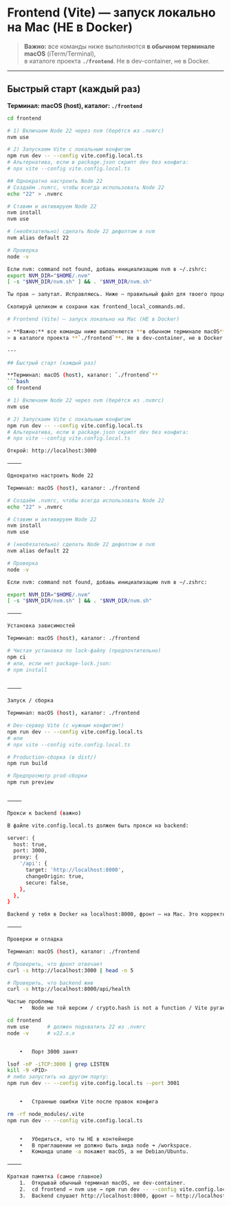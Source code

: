 # Frontend (Vite) — запуск локально на Mac (НЕ в Docker)

> **Важно:** все команды ниже выполняются **в обычном терминале macOS** (iTerm/Terminal),  
> в каталоге проекта **`./frontend`**. Не в dev-container, не в Docker.

---

## Быстрый старт (каждый раз)

**Терминал: macOS (host), каталог: `./frontend`**
```bash
cd frontend

# 1) Включаем Node 22 через nvm (берётся из .nvmrc)
nvm use

# 2) Запускаем Vite c локальным конфигом
npm run dev -- --config vite.config.local.ts
# Альтернатива, если в package.json скрипт dev без конфига:
# npx vite --config vite.config.local.ts

## Однократно настроить Node 22
# Создаём .nvmrc, чтобы всегда использовать Node 22
echo "22" > .nvmrc

# Ставим и активируем Node 22
nvm install
nvm use

# (необязательно) сделать Node 22 дефолтом в nvm
nvm alias default 22

# Проверка
node -v

Если nvm: command not found, добавь инициализацию nvm в ~/.zshrc:
export NVM_DIR="$HOME/.nvm"
[ -s "$NVM_DIR/nvm.sh" ] && . "$NVM_DIR/nvm.sh"

Ты прав — запутал. Исправляюсь. Ниже — правильный файл для твоего процесса, где фронт запускается на Mac (вне Docker) с указанием vite.config.local.ts.

Скопируй целиком и сохрани как frontend_local_commands.md.

# Frontend (Vite) — запуск локально на Mac (НЕ в Docker)

> **Важно:** все команды ниже выполняются **в обычном терминале macOS** (iTerm/Terminal),  
> в каталоге проекта **`./frontend`**. Не в dev-container, не в Docker.

---

## Быстрый старт (каждый раз)

**Терминал: macOS (host), каталог: `./frontend`**
```bash
cd frontend

# 1) Включаем Node 22 через nvm (берётся из .nvmrc)
nvm use

# 2) Запускаем Vite c локальным конфигом
npm run dev -- --config vite.config.local.ts
# Альтернатива, если в package.json скрипт dev без конфига:
# npx vite --config vite.config.local.ts

Открой: http://localhost:3000

⸻

Однократно настроить Node 22

Терминал: macOS (host), каталог: ./frontend

# Создаём .nvmrc, чтобы всегда использовать Node 22
echo "22" > .nvmrc

# Ставим и активируем Node 22
nvm install
nvm use

# (необязательно) сделать Node 22 дефолтом в nvm
nvm alias default 22

# Проверка
node -v

Если nvm: command not found, добавь инициализацию nvm в ~/.zshrc:

export NVM_DIR="$HOME/.nvm"
[ -s "$NVM_DIR/nvm.sh" ] && . "$NVM_DIR/nvm.sh"

⸻

Установка зависимостей

Терминал: macOS (host), каталог: ./frontend

# Чистая установка по lock-файлу (предпочтительно)
npm ci
# или, если нет package-lock.json:
# npm install


⸻

Запуск / сборка

Терминал: macOS (host), каталог: ./frontend

# Dev-сервер Vite (с нужным конфигом!)
npm run dev -- --config vite.config.local.ts
# или
# npx vite --config vite.config.local.ts

# Production-сборка (в dist/)
npm run build

# Предпросмотр prod-сборки
npm run preview


⸻

Прокси к backend (важно)

В файле vite.config.local.ts должен быть прокси на backend:

server: {
  host: true,
  port: 3000,
  proxy: {
    '/api': {
      target: 'http://localhost:8000',
      changeOrigin: true,
      secure: false,
    },
  },
}

Backend у тебя в Docker на localhost:8000, фронт — на Mac. Это корректно.

⸻

Проверки и отладка

Терминал: macOS (host), каталог: ./frontend

# Проверить, что фронт отвечает
curl -s http://localhost:3000 | head -n 5

# Проверить, что backend жив
curl -s http://localhost:8000/api/health

Частые проблемы
	•	Node не той версии / crypto.hash is not a function / Vite ругается

cd frontend
nvm use      # должен подхватить 22 из .nvmrc
node -v      # v22.x.x


	•	Порт 3000 занят

lsof -nP -iTCP:3000 | grep LISTEN
kill -9 <PID>
# либо запустить на другом порту:
npm run dev -- --config vite.config.local.ts --port 3001


	•	Странные ошибки Vite после правок конфига

rm -rf node_modules/.vite
npm run dev -- --config vite.config.local.ts


	•	Убедиться, что ты НЕ в контейнере
	•	В приглашении не должно быть вида node ➜ /workspace.
	•	Команда uname -a покажет macOS, а не Debian/Ubuntu.

⸻

Краткая памятка (самое главное)
	1.	Открывай обычный терминал macOS, не dev-container.
	2.	cd frontend → nvm use → npm run dev -- --config vite.config.local.ts.
	3.	Backend слушает http://localhost:8000, фронт — http://localhost:3000.
